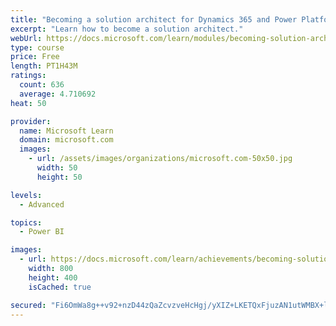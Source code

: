 ```yaml
---
title: "Becoming a solution architect for Dynamics 365 and Power Platform"
excerpt: "Learn how to become a solution architect."
webUrl: https://docs.microsoft.com/learn/modules/becoming-solution-architect/
type: course
price: Free
length: PT1H43M
ratings:
  count: 636
  average: 4.710692
heat: 50

provider:
  name: Microsoft Learn
  domain: microsoft.com
  images:
    - url: /assets/images/organizations/microsoft.com-50x50.jpg
      width: 50
      height: 50

levels:
  - Advanced

topics:
  - Power BI

images:
  - url: https://docs.microsoft.com/learn/achievements/becoming-solution-architect-social.png
    width: 800
    height: 400
    isCached: true

secured: "Fi6OmWa8g++v92+nzD44zQaZcvzveHcHgj/yXIZ+LKETQxFjuzAN1utWMBX+lzWEHJeY7S38VQV38IbBISRPC6KfGcEAnMt/atCDuwAtwHihUiSW0PXhKOiiflQfz9lL82hMCPu3Ct8ez5g/e4/6UtS7sDoiGhL3SuNuTz+ZUS6kLEurbllFH3PBJXX/HJ9TuuBaDClFByeJ47ib69Guq6yOKa2i4PTT5z5CyulC+UomCR8JVtN/Vw58XfeZphZjSqo1gDzdWVolNfyB/GZxCfXFhxGt+ZABU9Yy2o5V2xwMcYPwvLwVLML/Z4i7Av79ZiyldE1fnCfzTjWvSByxYICwV90MK3fhbEr+gHJMBf2uACuKAs9EaR0R3ktGXLsdgU1sCR9zDXiXdCW+oLchThVviAMjPxvJUFD+jJ0IqAg=;Hq4R6CGco3NMbieKpcCr4Q=="
---
```


